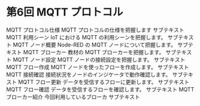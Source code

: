 # 第6回 MQTT プロトコル

MQTT プロトコル仕様	MQTT プロトコルの仕様を把握します	サブテキスト
MQTT 利用シーン	IoT における MQTT の利用シーンを把握します。	サブテキスト
MQTT ノード概要	Node-RED の MQTT ノードについて把握します。	サブテキスト
MQTT ブローカー	教材の MQTT ブローカーを把握します。	サブテキスト
MQTT ノード設定	MQTT ノードの接続設定を把握します。	サブテキスト
MQTT フロー作成	MQTT ノードを使ったフローを作成します。	サブテキスト
MQTT 接続確認	接続状況をノードのインジケータで動作確認します。	サブテキスト
MQTT フロー更新	データを受信するフローに更新します。	サブテキスト
MQTT フロー確認	データを受信するフローを確認します。	サブテキスト
MQTT ブローカー紹介	今回利用しているブローカ	サブテキスト